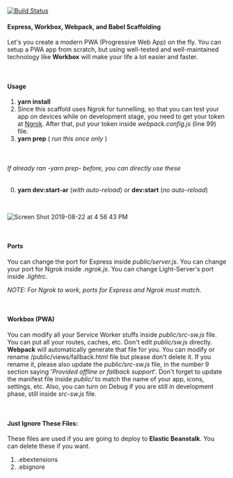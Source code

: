 [![Build Status](https://travis-ci.com/MelodicCrypter/Express-Workbox-Webpack-Babel-Scaffold.svg?branch=master)](https://travis-ci.com/MelodicCrypter/Express-Workbox-Webpack-Babel-Scaffold)

#### Express, Workbox, Webpack, and Babel Scaffolding

Let's you create a modern PWA (Progressive Web App) on the fly. You can setup a PWA app from scratch, but using well-tested and well-maintained technology like
**Workbox** will make your life a lot easier and faster.

<br>

#### Usage
1. **yarn install**
2. Since this scaffold uses Ngrok for tunnelling, so that you can test your app on devices while on development stage, you need to get your token at [Ngrok](https://ngrok.com). 
After that, put your token inside *webpack.config.js* (line 99) file.
3. **yarn prep** ( *run this once only*  )

<br>

###### If already ran -yarn prep- before, you can directly use these
0. **yarn dev:start-ar** (*with auto-reload*) or **dev:start** (*no auto-reload*)

<br>

![Screen Shot 2019-08-22 at 4 56 43 PM](https://user-images.githubusercontent.com/18341500/63503298-c9099b80-c501-11e9-8512-1f7976faa624.png)

<br>

#### Ports
You can change the port for Express inside *public/server.js*. You can change your port for Ngrok inside *.ngrok.js*. You can change Light-Server's port inside *.lightrc*.

*NOTE: For Ngrok to work, ports for Express and Ngrok must match.*


<br>

#### Workbox (PWA)
You can modify all your Service Worker stuffs inside *public/src-sw.js* file. You can put all your routes, caches, etc. Don't edit *public/sw.js* directly. **Webpack** will
automatically generate that file for you. You can modify or rename /public/views/fallback.html file but please don't delete it. If you rename it, please also update the 
*public/src-sw.js* file, in the number 9 section saying '*Provided offline or fallback support*'. Don't forget to update the manifest file inside *public/* to match the name
of your app, icons, settings, etc. Also, you can turn on Debug if you are still in development phase, still inside *src-sw.js* file.

<br>

#### Just Ignore These Files:
 These files are used if you are going to deploy to **Elastic Beanstalk**. You can delete these if you want.
1. .ebextensions
2. .ebignore

<br>
